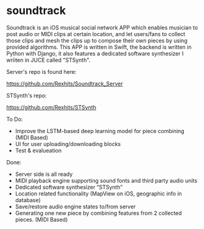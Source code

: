 # soundtrack

Soundtrack is an iOS musical social network APP which enables musician to post audio or MIDI clips at certain location, and let users/fans to collect those clips and mesh the clips up to compose their own pieces by using provided algorithms. This APP is written in Swift, the backend is written in Python with Django, it also features a dedicated software synthesizer I wriiten in JUCE called "STSynth".



Server's repo is found here: 

https://github.com/Rexhits/Soundtrack_Server

STSynth's repo:

https://github.com/Rexhits/STSynth



To Do:
* Improve the LSTM-based deep learning model for piece combining (MIDI Based)
* UI for user uploading/downloading blocks
* Test & evalueation

Done:
* Server side is all ready
* MIDI playback engine supporting sound fonts and third party audio units
* Dedicated software synthesizer “STSynth”
* Location related functionality (MapView on iOS, geographic info in database)
* Save/restore audio engine states to/from server
* Generating one new piece by combining features from 2 collected pieces. (MIDI Based)


